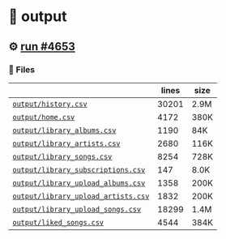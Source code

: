 # 📝  output 

## ⚙️ [run #4653](https://github.com/jwenerd/ytm-dl/actions/runs/16154858697)

### 📁 Files

|                                                                         |lines|size|
|-------------------------------------------------------------------------|-----|----|
|[`output/history.csv` ](output/history.csv)                              |30201|2.9M|
|[`output/home.csv` ](output/home.csv)                                    |4172 |380K|
|[`output/library_albums.csv` ](output/library_albums.csv)                |1190 |84K |
|[`output/library_artists.csv` ](output/library_artists.csv)              |2680 |116K|
|[`output/library_songs.csv` ](output/library_songs.csv)                  |8254 |728K|
|[`output/library_subscriptions.csv` ](output/library_subscriptions.csv)  |147  |8.0K|
|[`output/library_upload_albums.csv` ](output/library_upload_albums.csv)  |1358 |200K|
|[`output/library_upload_artists.csv` ](output/library_upload_artists.csv)|1832 |200K|
|[`output/library_upload_songs.csv` ](output/library_upload_songs.csv)    |18299|1.4M|
|[`output/liked_songs.csv` ](output/liked_songs.csv)                      |4544 |384K|